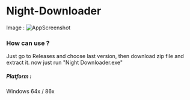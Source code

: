 # Night-Downloader

Image : 
![AppScreenshot](https://media.discordapp.net/attachments/830539152797859902/1035760765359108116/unknown.png)

### How can use ?
Just go to Releases and choose last version, then download zip file and extract it.
now just run "Night Downloader.exe"

##### Platform : 
Windows 64x / 86x 

